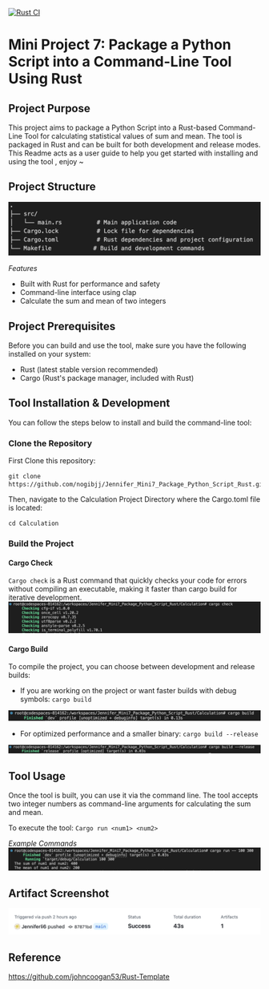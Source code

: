 [![Rust CI](https://github.com/nogibjj/Jennifer_Mini7_Package_Python_Script_Rust/actions/workflows/CI.yml/badge.svg)](https://github.com/nogibjj/Jennifer_Mini7_Package_Python_Script_Rust/actions/workflows/CI.yml)

# Mini Project 7: Package a Python Script into a Command-Line Tool Using Rust

## Project Purpose
This project aims to package a Python Script into a Rust-based Command-Line Tool for calculating statistical values of sum and mean. The tool is packaged in Rust and can be built for both development and release modes. This Readme acts as a user guide to help you get started with installing and using the tool , enjoy ~ 

## Project Structure

![alt text](image.png)

*Features*
* Built with Rust for performance and safety
* Command-line interface using clap
* Calculate the sum and mean of two integers

## Project Prerequisites
Before you can build and use the tool, make sure you have the following installed on your system:
* Rust (latest stable version recommended)
* Cargo (Rust's package manager, included with Rust)

## Tool Installation & Development
You can follow the steps below to install and build the command-line tool: 

### Clone the Repository
First Clone this repository: 

```
git clone https://github.com/nogibjj/Jennifer_Mini7_Package_Python_Script_Rust.git
```
Then, navigate to the Calculation Project Directory where the Cargo.toml file is located: 
```
cd Calculation
```

### Build the Project

#### Cargo Check
`Cargo check` is a Rust command that quickly checks your code for errors without compiling an executable, making it faster than cargo build for iterative development.
![alt text](image-4.png)

#### Cargo Build
To compile the project, you can choose between development and release builds:
* If you are working on the project or want faster builds with debug symbols: `cargo build`

![alt text](image-5.png)

* For optimized performance and a smaller binary: `cargo build --release`

![alt text](image-3.png)

## Tool Usage

Once the tool is built, you can use it via the command line. The tool accepts two integer numbers as command-line arguments for calculating the sum and mean.

To execute the tool:
`Cargo run <num1> <num2>`

*Example Commands* 
![alt text](image-1.png)


## Artifact Screenshot
![alt text](image-6.png)


## Reference
https://github.com/johncoogan53/Rust-Template

